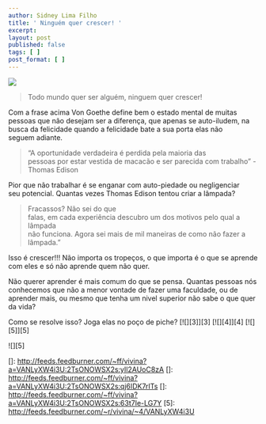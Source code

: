 ```yaml
---
author: Sidney Lima Filho
title: ' Ninguém quer crescer! '
excerpt:
layout: post
published: false
tags: [ ]
post_format: [ ]
---
```

![][1]

> Todo mundo quer ser alguém, ninguem quer crescer! 

Com a frase acima Von Goethe define bem o estado mental de muitas  
pessoas que não desejam ser a diferença, que apenas se auto-iludem, na  
busca da felicidade quando a felicidade bate a sua porta elas não  
seguem adiante.

> “A oportunidade verdadeira é perdida pela maioria das  
> pessoas por estar vestida de macacão e ser parecida com trabalho” -  
> Thomas Edison 

Pior que não trabalhar é se enganar com auto-piedade ou negligenciar  
seu potencial. Quantas vezes Thomas Edison tentou criar a lâmpada? 



> Fracassos? Não sei do que  
> falas, em cada experiência descubro um dos motivos pelo qual a lâmpada  
> não funciona. Agora sei mais de mil maneiras de como não fazer a  
> lâmpada.” 

Isso é crescer!!! Não importa os tropeços, o que importa é o que se aprende com eles e só não aprende quem não quer.

Não querer aprender é mais comum do que se pensa. Quantas pessoas nós  
conhecemos que não a menor vontade de fazer uma faculdade, ou de  
aprender mais, ou mesmo que tenha um nivel superior não sabe o que quer  
da vida? 

Como se resolve isso? Joga elas no poço de piche? [![][3]</img>][3] [![][4]</img>][4] [![][5]</img>][5] 

![][5]

 [1]: http://3.bp.blogspot.com/_gSbAENWAQ4M/RpdRFxJqbNI/AAAAAAAAAL0/4t2D_lOkcus/s200/Lampada.jpg
 []: http://feeds.feedburner.com/~ff/vivina?a=VANLyXW4i3U:2TsONOWSX2s:yIl2AUoC8zA
 []: http://feeds.feedburner.com/~ff/vivina?a=VANLyXW4i3U:2TsONOWSX2s:qj6IDK7rITs
 []: http://feeds.feedburner.com/~ff/vivina?a=VANLyXW4i3U:2TsONOWSX2s:63t7Ie-LG7Y
 [5]: http://feeds.feedburner.com/~r/vivina/~4/VANLyXW4i3U